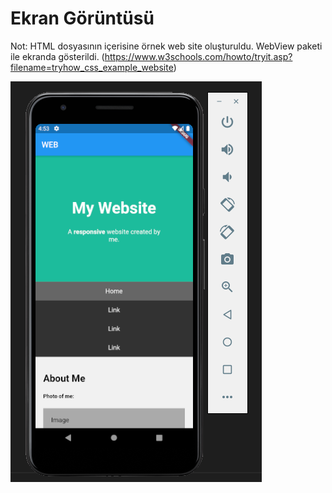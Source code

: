# Ekran Görüntüsü

Not: HTML dosyasının içerisine örnek web site oluşturuldu. WebView paketi ile ekranda gösterildi.
(https://www.w3schools.com/howto/tryit.asp?filename=tryhow_css_example_website)

![](asset/ss.png)


